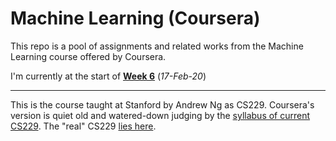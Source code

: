 # Machine Learning (Coursera)

This repo is a pool of assignments and related works from the Machine Learning course offered by Coursera.

I'm currently at the start of **[Week 6](https://www.coursera.org/learn/machine-learning/home/week/6)** (*17-Feb-20*)

---
This is the course taught at Stanford by Andrew Ng as CS229. Coursera's version is quiet old and watered-down judging by the [syllabus of current CS229](http://cs229.stanford.edu/syllabus.html).  The "real" CS229 [lies here](https://see.stanford.edu/Course/CS229).